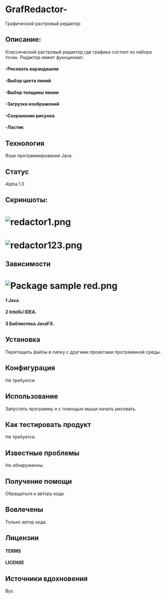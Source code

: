 # GrafRedactor-
 Графический растровый редактор
## Описание:
Классический растровый редактор,где графика состоит из набора точек.
Редактор имеет фукнционал:
#### -Рисовать карандашом
#### -Выбор цвета линий
#### -Выбор толщины линии
#### -Загрузка изображений
#### -Сохранение рисунка
#### -Ластик
## Технология
Язык программирования Java.
## Статус
Alpha 1.0
## Скриншоты:
# ![redactor1.png](https://github.com/Lyana2021/GrafRedactor/blob/main/redactor1.png)
# ![redactor123.png](https://github.com/Lyana2021/GrafRedactor/blob/main/redactor123.png)
## Зависимости
# ![Package sample red.png](https://github.com/Lyana2021/GrafRedactor/blob/main/Package%20sample%20red.png)
#### 1 Java.
#### 2 IntelliJ IDEA.
#### 3 Библиотека JavaFX.
## Установка
Перетащить файлы в папку с другими проектами программной среды.
## Конфигурация
Не требуется.
## Использование
Запустить программу и с помощью мыши начать рисовать.
## Как тестировать продукт
Не требуется.
## Известные проблемы
Не обнаруженны.
## Получение помощи
Обращаться к автору кода.
## Вовлечены
Только автор кода.
## Лицензии
#### TERMS
#### LICENSE
## Источники вдохновения
Вуз.

